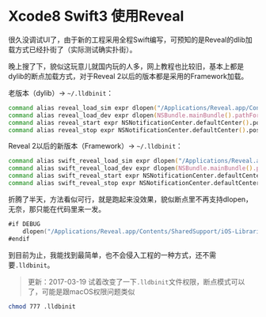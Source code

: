 # Xcode8 Swift3 使用Reveal

很久没调试UI了，由于新的工程采用全程Swift编写，可预知的是Reveal的dlib加载方式已经扑街了（实际测试确实扑街）。

晚上搜了下，貌似这玩意儿就国内玩的人多，网上教程也比较旧，基本上都是dylib的断点加载方式，对于Reveal 2以后的版本都是采用的Framework加载。


老版本（dylib）-> `~/.lldbinit`：

```zsh
command alias reveal_load_sim expr dlopen("/Applications/Reveal.app/Contents/SharedSupport/iOS-Libraries/libReveal.dylib", 2)
command alias reveal_load_dev expr dlopen(NSBundle.mainBundle().pathForResource("libReveal", ofType: "dylib")!, 2)
command alias reveal_start expr NSNotificationCenter.defaultCenter().postNotificationName("IBARevealRequestStart", object: nil)
command alias reveal_stop expr NSNotificationCenter.defaultCenter().postNotificationName("IBARevealRequestStop", object: nil)
```

Reveal 2以后的新版本（Framework）-> `~/.lldbinit`：

```zsh
command alias swift_reveal_load_sim expr dlopen("/Applications/Reveal.app/Contents/SharedSupport/iOS-Libraries/RevealServer.framework/RevealServer", 2)
command alias swift_reveal_load_dev expr dlopen(NSBundle.mainBundle().pathForResource("RevealServer", ofType: "framework")!, 2)
command alias swift_reveal_start expr NSNotificationCenter.defaultCenter().postNotificationName("IBARevealRequestStart", object: nil)
command alias swift_reveal_stop expr NSNotificationCenter.defaultCenter().postNotificationName("IBARevealRequestStop", object: nil)
```

折腾了半天，方法看似可行，就是跑起来没效果，貌似断点里不再支持dlopen，无奈，那只能在代码里来一发。

```Swift
#if DEBUG
    dlopen("/Applications/Reveal.app/Contents/SharedSupport/iOS-Libraries/RevealServer.framework/RevealServer", 2)
#endif
```

到目前为止，我能找到最简单，也不会侵入工程的一种方式，还不需要`.lldbinit`。

> 更新：2017-03-19
> 试着改变了一下`.lldbinit`文件权限，断点模式可以了，可能是跟macOS权限问题类似
```zsh
chmod 777 .lldbinit
```
